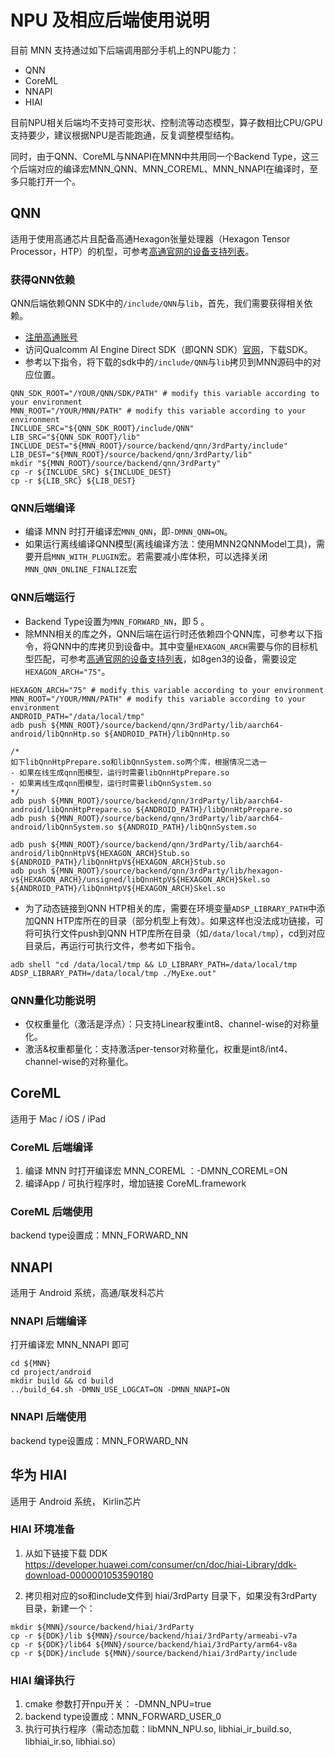# NPU 及相应后端使用说明

目前 MNN 支持通过如下后端调用部分手机上的NPU能力：
- QNN
- CoreML
- NNAPI
- HIAI

目前NPU相关后端均不支持可变形状、控制流等动态模型，算子数相比CPU/GPU支持要少，建议根据NPU是否能跑通，反复调整模型结构。

同时，由于QNN、CoreML与NNAPI在MNN中共用同一个Backend Type，这三个后端对应的编译宏MNN_QNN、MNN_COREML、MNN_NNAPI在编译时，至多只能打开一个。

## QNN
适用于使用高通芯片且配备高通Hexagon张量处理器（Hexagon Tensor Processor，HTP）的机型，可参考[高通官网的设备支持列表](https://docs.qualcomm.com/bundle/publicresource/topics/80-63442-50/overview.html#supported-snapdragon-devices)。

### 获得QNN依赖
QNN后端依赖QNN SDK中的`/include/QNN`与`lib`，首先，我们需要获得相关依赖。
- [注册高通账号](https://myaccount.qualcomm.com/signup)
- 访问Qualcomm AI Engine Direct SDK（即QNN SDK）[官网](https://www.qualcomm.com/developer/software/qualcomm-ai-engine-direct-sdk)，下载SDK。
- 参考以下指令，将下载的sdk中的`/include/QNN`与`lib`拷贝到MNN源码中的对应位置。
```
QNN_SDK_ROOT="/YOUR/QNN/SDK/PATH" # modify this variable according to your environment
MNN_ROOT="/YOUR/MNN/PATH" # modify this variable according to your environment
INCLUDE_SRC="${QNN_SDK_ROOT}/include/QNN"
LIB_SRC="${QNN_SDK_ROOT}/lib"
INCLUDE_DEST="${MNN_ROOT}/source/backend/qnn/3rdParty/include"
LIB_DEST="${MNN_ROOT}/source/backend/qnn/3rdParty/lib"
mkdir "${MNN_ROOT}/source/backend/qnn/3rdParty"
cp -r ${INCLUDE_SRC} ${INCLUDE_DEST}
cp -r ${LIB_SRC} ${LIB_DEST}
```

### QNN后端编译
- 编译 MNN 时打开编译宏`MNN_QNN`，即`-DMNN_QNN=ON`。
- 如果运行离线编译QNN模型(离线编译方法：使用MNN2QNNModel工具)，需要开启`MNN_WITH_PLUGIN`宏。若需要减小库体积，可以选择关闭`MNN_QNN_ONLINE_FINALIZE`宏


### QNN后端运行
- Backend Type设置为`MNN_FORWARD_NN`，即 5 。
- 除MNN相关的库之外，QNN后端在运行时还依赖四个QNN库，可参考以下指令，将QNN中的库拷贝到设备中。其中变量`HEXAGON_ARCH`需要与你的目标机型匹配，可参考[高通官网的设备支持列表](https://docs.qualcomm.com/bundle/publicresource/topics/80-63442-50/overview.html#supported-snapdragon-devices)，如8gen3的设备，需要设定`HEXAGON_ARCH="75"`。
```
HEXAGON_ARCH="75" # modify this variable according to your environment
MNN_ROOT="/YOUR/MNN/PATH" # modify this variable according to your environment
ANDROID_PATH="/data/local/tmp"
adb push ${MNN_ROOT}/source/backend/qnn/3rdParty/lib/aarch64-android/libQnnHtp.so ${ANDROID_PATH}/libQnnHtp.so

/*
如下libQnnHtpPrepare.so和libQnnSystem.so两个库，根据情况二选一
- 如果在线生成qnn图模型，运行时需要libQnnHtpPrepare.so
- 如果离线生成qnn图模型，运行时需要libQnnSystem.so
*/
adb push ${MNN_ROOT}/source/backend/qnn/3rdParty/lib/aarch64-android/libQnnHtpPrepare.so ${ANDROID_PATH}/libQnnHtpPrepare.so
adb push ${MNN_ROOT}/source/backend/qnn/3rdParty/lib/aarch64-android/libQnnSystem.so ${ANDROID_PATH}/libQnnSystem.so

adb push ${MNN_ROOT}/source/backend/qnn/3rdParty/lib/aarch64-android/libQnnHtpV${HEXAGON_ARCH}Stub.so ${ANDROID_PATH}/libQnnHtpV${HEXAGON_ARCH}Stub.so
adb push ${MNN_ROOT}/source/backend/qnn/3rdParty/lib/hexagon-v${HEXAGON_ARCH}/unsigned/libQnnHtpV${HEXAGON_ARCH}Skel.so ${ANDROID_PATH}/libQnnHtpV${HEXAGON_ARCH}Skel.so
```
- 为了动态链接到QNN HTP相关的库，需要在环境变量`ADSP_LIBRARY_PATH`中添加QNN HTP库所在的目录（部分机型上有效）。如果这样也没法成功链接，可将可执行文件push到QNN HTP库所在目录（如`/data/local/tmp`），cd到对应目录后，再运行可执行文件，参考如下指令。
```
adb shell "cd /data/local/tmp && LD_LIBRARY_PATH=/data/local/tmp ADSP_LIBRARY_PATH=/data/local/tmp ./MyExe.out"
```

### QNN量化功能说明
- 仅权重量化（激活是浮点）：只支持Linear权重int8、channel-wise的对称量化。
- 激活&权重都量化：支持激活per-tensor对称量化，权重是int8/int4、channel-wise的对称量化。

## CoreML
适用于 Mac / iOS / iPad

### CoreML 后端编译
1. 编译 MNN 时打开编译宏 MNN_COREML ：-DMNN_COREML=ON
2. 编译App / 可执行程序时，增加链接 CoreML.framework

### CoreML 后端使用
backend type设置成：MNN_FORWARD_NN

## NNAPI
适用于 Android 系统，高通/联发科芯片

### NNAPI 后端编译
打开编译宏 MNN_NNAPI 即可
```
cd ${MNN}
cd project/android
mkdir build && cd build
../build_64.sh -DMNN_USE_LOGCAT=ON -DMNN_NNAPI=ON
``` 

### NNAPI 后端使用
backend type设置成：MNN_FORWARD_NN


## 华为 HIAI 
适用于 Android 系统， Kirlin芯片

### HIAI 环境准备
1. 从如下链接下载 DDK 
https://developer.huawei.com/consumer/cn/doc/hiai-Library/ddk-download-0000001053590180



2. 拷贝相对应的so和include文件到 hiai/3rdParty 目录下，如果没有3rdParty目录，新建一个：

```
mkdir ${MNN}/source/backend/hiai/3rdParty
cp -r ${DDK}/lib ${MNN}/source/backend/hiai/3rdParty/armeabi-v7a
cp -r ${DDK}/lib64 ${MNN}/source/backend/hiai/3rdParty/arm64-v8a
cp -r ${DDK}/include ${MNN}/source/backend/hiai/3rdParty/include
```

### HIAI 编译执行
1. cmake 参数打开npu开关： -DMNN_NPU=true 
2. backend type设置成：MNN_FORWARD_USER_0
3. 执行可执行程序（需动态加载：libMNN_NPU.so, libhiai_ir_build.so, libhiai_ir.so, libhiai.so）
